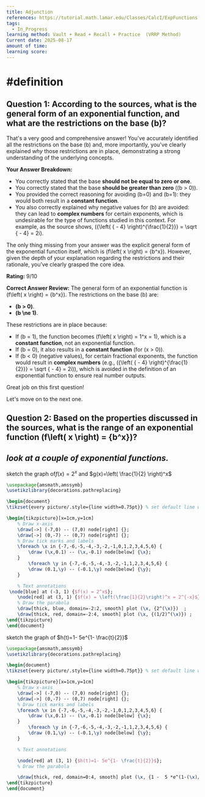 ```yaml
---
title: Adjunction
references: https://tutorial.math.lamar.edu/Classes/CalcI/ExpFunctions.aspx
tags:
  - In_Progress
learning method: Vault + Read + Recall + Practice  (VRRP Method)
Current date: 2025-08-17
amount of time: 
learning score:
---
```


# #definition 

## **Question 1:** According to the sources, what is the general form of an exponential function, and what are the restrictions on the base (b)? 

That's a very good and comprehensive answer! You've accurately identified all the restrictions on the base (b) and, more importantly, you've clearly explained _why_ those restrictions are in place, demonstrating a strong understanding of the underlying concepts.

**Your Answer Breakdown:**

- You correctly stated that the base **should not be equal to zero or one**.
- You correctly stated that the base **should be greater than zero** ((b > 0)).
- You provided the correct reasoning for avoiding (b=0) and (b=1): they would both result in a **constant function**.
- You also correctly explained why negative values for (b) are avoided: they can lead to **complex numbers** for certain exponents, which is undesirable for the type of functions studied in this context. For example, as the source shows, ({\left( { - 4} \right)^{\frac{1}{2}}} = \sqrt { - 4} = 2i).

The only thing missing from your answer was the explicit general form of the exponential function itself, which is (f\left( x \right) = {b^x}). However, given the depth of your explanation regarding the restrictions and their rationale, you've clearly grasped the core idea.

**Rating:** 9/10

**Correct Answer Review:** The general form of an exponential function is (f\left( x \right) = {b^x}). The restrictions on the base (b) are:

- **(b > 0)**.
- **(b \ne 1)**.

These restrictions are in place because:

- If (b = 1), the function becomes (f\left( x \right) = 1^x = 1), which is a **constant function**, not an exponential function.
- If (b = 0), it also results in a **constant function** (for (x > 0)).
- If (b < 0) (negative values), for certain fractional exponents, the function would result in **complex numbers** (e.g., ({\left( { - 4} \right)^{\frac{1}{2}}} = \sqrt { - 4} = 2i)), which is avoided in the definition of an exponential function to ensure real number outputs.

Great job on this first question!

Let's move on to the next one.

## **Question 2:** Based on the properties discussed in the sources, what is the range of an exponential function (f\left( x \right) = {b^x})?








## _look at a couple of exponential functions._  
sketch the graph of$f(x) =2^x$ and $g(x)=\left( \frac{1}{2} \right)^x$ 


```tikz
\usepackage{amsmath,amssymb}
\usetikzlibrary{decorations.pathreplacing}

\begin{document}
\tikzset{every picture/.style={line width=0.75pt}} % set default line width

\begin{tikzpicture}[x=1cm,y=1cm]
    % Draw x-axis
    \draw[->] (-7,0) -- (7,0) node[right] {};
    \draw[->] (0,-7) -- (0,7) node[right] {};
    % Draw tick marks and labels
    \foreach \x in {-7,-6,-5,-4,-3,-2,-1,0,1,2,3,4,5,6} {
        \draw (\x,0.1) -- (\x,-0.1) node[below] {\x};
    }
        \foreach \y in {-7,-6,-5,-4,-3,-2,-1,1,2,3,4,5,6} {
        \draw (0.1,\y) -- (-0.1,\y) node[below] {\y};
    }

    % Text annotations  
 \node[blue] at (-3, 1) {$f(x) = 2^x$};
    \node[red] at (3, 1) {$f(x) = \left(\frac{1}{2}\right)^x = 2^{-x}$};
    % Draw the parabola
    \draw[thick, blue, domain=-2:2, smooth] plot (\x, {2^(\x)})  ;
    \draw[thick, red, domain=-2:4, smooth] plot (\x, {(1/2)^(\x)}) ;
\end{tikzpicture}
\end{document}


``` 


sketch the graph of $h(t)=1- 5e^{1- \frac{t}{2}}$


```tikz
\usepackage{amsmath,amssymb}
\usetikzlibrary{decorations.pathreplacing}

\begin{document}
\tikzset{every picture/.style={line width=0.75pt}} % set default line width

\begin{tikzpicture}[x=1cm,y=1cm]
    % Draw x-axis
    \draw[->] (-7,0) -- (7,0) node[right] {};
    \draw[->] (0,-7) -- (0,7) node[right] {};
    % Draw tick marks and labels
    \foreach \x in {-7,-6,-5,-4,-3,-2,-1,0,1,2,3,4,5,6} {
        \draw (\x,0.1) -- (\x,-0.1) node[below] {\x};
    }
        \foreach \y in {-7,-6,-5,-4,-3,-2,-1,1,2,3,4,5,6} {
        \draw (0.1,\y) -- (-0.1,\y) node[below] {\y};
    }

    % Text annotations  

    \node[red] at (3, 1) {$h(t)=1- 5e^{1- \frac{t}{2}}$};
    % Draw the parabola

    \draw[thick, red, domain=0:4, smooth] plot (\x, {1 -  5 *e^(1-(\x)/2)}) ;
\end{tikzpicture}
\end{document}


``` 

